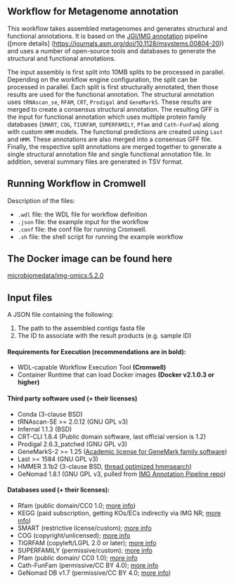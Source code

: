 ## Workflow for Metagenome annotation                                                                                                                                                                                                                      
This workflow takes assembled metagenomes and generates structural and functional annotations. It is based on the [JGI/IMG annotation](https://code.jgi.doe.gov/img/img-pipelines/img-annotation-pipeline/) pipeline ([more details] (https://journals.asm.org/doi/10.1128/msystems.00804-20)) and uses a number of open-source tools and databases to generate the structural and functional annotations. 

The input assembly is first split into 10MB splits to be processed in parallel. Depending on the workflow engine configuration, the split can be processed in parallel. Each split is first structurally annotated, then those results are used for the functional annotation. The structural annotation uses `tRNAscan_se`, `RFAM`, `CRT`, `Prodigal` and `GeneMarkS`. These results are merged to create a consensus structural annotation. The resulting GFF is the input for functional annotation which uses multiple protein family databases (`SMART`, `COG`, `TIGRFAM`, `SUPERFAMILY`, `Pfam` and `Cath-FunFam`) along with custom `HMM` models. The functional predictions are created using `Last` and `HMM`. These annotations are also merged into a consensus GFF file. Finally, the respective split annotations are merged together to generate a single structural annotation file and single functional annotation file. In addition, several summary files are generated in TSV format.


## Running Workflow in Cromwell

Description of the files:
  - `.wdl` file: the WDL file for workflow definition
  - `.json` file: the example input for the workflow
  - `.conf` file: the conf file for running Cromwell.
  - `.sh` file: the shell script for running the example workflow

## The Docker image can be found here

[microbiomedata/img-omics:5.2.0](https://hub.docker.com/r/microbiomedata/img-omics)


## Input files
A JSON file containing the following: 

1. The path to the assembled contigs fasta file 
2. The ID to associate with the result products (e.g. sample ID)


#### Requirements for Execution (recommendations are in bold):                                                  
  - WDL-capable Workflow Execution Tool **(Cromwell)**
  - Container Runtime that can load Docker images **(Docker v2.1.0.3 or higher)**


#### Third party software used (+ their licenses)
  - Conda (3-clause BSD)
  - tRNAscan-SE >= 2.0.12 (GNU GPL v3)
  - Infernal 1.1.3 (BSD)
  - CRT-CLI 1.8.4 (Public domain software, last official version is 1.2)
  - Prodigal 2.6.3_patched (GNU GPL v3)
  - GeneMarkS-2 >= 1.25 ([Academic license for GeneMark family software](http://topaz.gatech.edu/GeneMark/license_download.cgi))
  - Last >= 1584 (GNU GPL v3)
  - HMMER 3.1b2 (3-clause BSD, [thread optimized hmmsearch](https://github.com/Larofeticus/hpc_hmmsearch))
  - GeNomad 1.8.1 (GNU GPL v3, pulled from [IMG Annotation Pipeline repo](https://code.jgi.doe.gov/img/img-pipelines/img-annotation-pipeline))
 

#### Databases used (+ their licenses):
  - Rfam (public domain/CC0 1.0; [more info](http://reusabledata.org/rfam))
  - KEGG (paid subscription, getting KOs/ECs indirectly via IMG NR; [more info](http://reusabledata.org/kegg-ftp))
  - SMART (restrictive license/custom); [more info](http://reusabledata.org/smart)
  - COG (copyright/unlicensed); [more info](http://reusabledata.org/cogs)
  - TIGRFAM (copyleft/LGPL 2.0 or later); [more info](http://reusabledata.org/tigrfams)
  - SUPERFAMILY (permissive/custom); [more info](http://reusabledata.org/supfam)
  - Pfam (public domain/ CC0 1.0); [more info](http://reusabledata.org/pfam)
  - Cath-FunFam (permissive/CC BY 4.0); [more info](http://reusabledata.org/cath)
  - GeNomad DB v1.7 (permissive/CC BY 4.0; [more info](https://zenodo.org/records/10594875))
